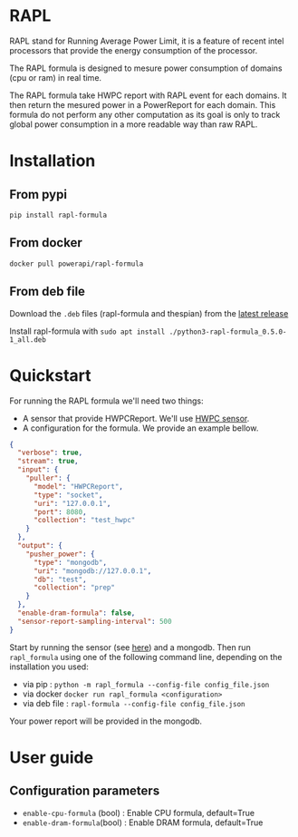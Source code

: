 # RAPL

RAPL stand for Running Average Power Limit, it is a feature of recent intel
processors that provide the energy consumption of the processor.

The RAPL formula is designed to mesure power consumption of domains (cpu or ram)
in real time.

The RAPL formula take HWPC report with RAPL event for each domains. It then
return the mesured power in a PowerReport for each domain.
This formula do not perform any other computation as its goal is only to track
global power consumption in a more readable way than raw RAPL.

# Installation

## From pypi

`pip install rapl-formula`

## From docker

`docker pull powerapi/rapl-formula`

## From deb file

Download the `.deb` files (rapl-formula and thespian) from the [latest
release](https://github.com/powerapi-ng/rapl-formula/releases)

Install rapl-formula with `sudo apt install ./python3-rapl-formula_0.5.0-1_all.deb`

# Quickstart

For running the RAPL formula we'll need two things:

- A sensor that provide HWPCReport. We'll use [HWPC sensor](./hwpc-sensor.md).
- A configuration for the formula. We provide an example bellow.

```json
{
  "verbose": true,
  "stream": true,
  "input": {
    "puller": {
      "model": "HWPCReport",
      "type": "socket",
      "uri": "127.0.0.1",
      "port": 8080,
      "collection": "test_hwpc"
    }
  },
  "output": {
    "pusher_power": {
      "type": "mongodb",
      "uri": "mongodb://127.0.0.1",
      "db": "test",
      "collection": "prep"
    }
  },
  "enable-dram-formula": false,
  "sensor-report-sampling-interval": 500
}
```

Start by running the sensor (see [here](./hwpc-sensor_quickstart.md)) and a
mongodb.
Then run `rapl_formula` using one of the following command line, depending on
the installation you used:

- via pip : `python -m rapl_formula --config-file config_file.json`
- via docker `docker run rapl_formula <configuration>`
- via deb file : `rapl-formula --config-file config_file.json`

Your power report will be provided in the mongodb.

# User guide

## Configuration parameters

- `enable-cpu-formula` (bool) : Enable CPU formula, default=True
- `enable-dram-formula`(bool) : Enable DRAM formula, default=True
